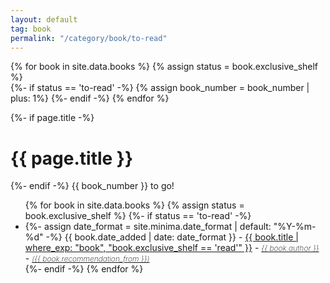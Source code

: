 ```yaml
---
layout: default
tag: book
permalink: "/category/book/to-read"
---
```


{% for book in site.data.books %}
    {% assign status = book.exclusive_shelf %}    
    {%- if status == 'to-read' -%}
        {% assign book_number = book_number | plus: 1%}
    {%- endif -%}
{% endfor %}

{%- if page.title -%}
    <h1>{{ page.title }}</h1>
{%- endif -%}
<a class="post-meta">{{ book_number }} to go!</a>


<ul>
{% for book in site.data.books %}
    {% assign status = book.exclusive_shelf %}    
    {%- if status == 'to-read' -%}
        <li>
            {%- assign date_format = site.minima.date_format | default: "%Y-%m-%d" -%}
            <span class="post-meta">{{ book.date_added | date: date_format }} - </span>    
            <a href="{{book.open_library_url_info_ISBN13}}">{{ book.title | where_exp: "book",  "book.exclusive_shelf == 'read'" }}</a> - <a style='font-style: italic; font-weight: 200; font-size: 12px;' href="{{book.open_library_url_info_ISBN13}}">{{ book.author }}</a> - <a style='font-style: italic; font-weight: 200; font-size: 12px;' href="{{book.open_library_url_info_ISBN13}}">({{ book.recommendation_from }})</a>
        </li>
    {%- endif -%}
{% endfor %}
</ul>
